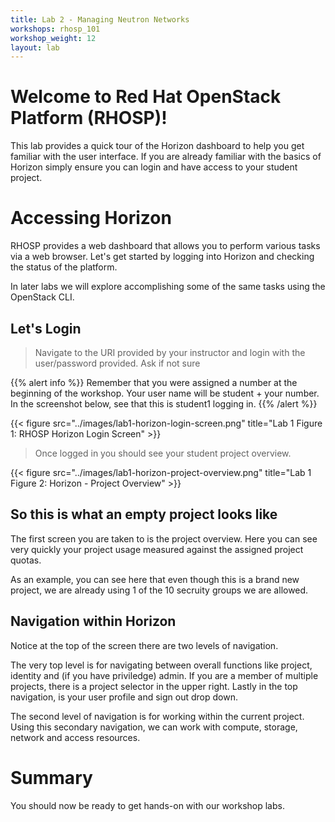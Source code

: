 ```yaml
---
title: Lab 2 - Managing Neutron Networks
workshops: rhosp_101
workshop_weight: 12
layout: lab
---
```


# Welcome to Red Hat OpenStack Platform (RHOSP)!
This lab provides a quick tour of the Horizon dashboard to help you get familiar with the user interface.  If you are already familiar with the basics of Horizon simply ensure you can login and have access to your student project.

# Accessing Horizon
RHOSP provides a web dashboard that allows you to perform various tasks via a web browser. Let's get started by logging into Horizon and checking the status of the platform.

In later labs we will explore accomplishing some of the same tasks using the OpenStack CLI.

## Let's Login
> Navigate to the URI provided by your instructor and login with the user/password provided. Ask if not sure

{{% alert info %}}
Remember that you were assigned a number at the beginning of the workshop. Your user name will be student + your number. In the screenshot below, see that this is student1 logging in.
{{% /alert %}}

{{< figure src="../images/lab1-horizon-login-screen.png" title="Lab 1 Figure 1: RHOSP Horizon Login Screen" >}}

> Once logged in you should see your student project overview.

{{< figure src="../images/lab1-horizon-project-overview.png" title="Lab 1 Figure 2: Horizon - Project Overview" >}}

## So this is what an empty project looks like

The first screen you are taken to is the project overview. Here you can see very quickly your project usage measured against the assigned project quotas.

As an example, you can see here that even though this is a brand new project, we are already using 1 of the 10 secruity groups we are allowed.

## Navigation within Horizon

Notice at the top of the screen there are two levels of navigation.

The very top level is for navigating between overall functions like project, identity and (if you have priviledge) admin. If you are a member of multiple projects, there is a project selector in the upper right. Lastly in the top navigation, is your user profile and sign out drop down.

The second level of navigation is for working within the current project. Using this secondary navigation, we can work with compute, storage, network and access resources.

# Summary
You should now be ready to get hands-on with our workshop labs.
